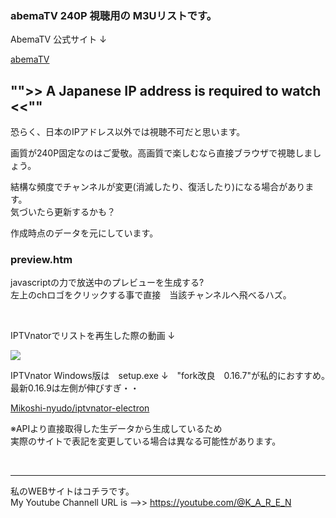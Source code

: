 
### abemaTV 240P 視聴用の M3Uリストです。

AbemaTV 公式サイト ↓

[abemaTV](https://abema.tv/)

## "">> A Japanese IP address is required to watch <<""
恐らく、日本のIPアドレス以外では視聴不可だと思います。<br/>

画質が240P固定なのはご愛敬。高画質で楽しむなら直接ブラウザで視聴しましょう。<br/>

結構な頻度でチャンネルが変更(消滅したり、復活したり)になる場合があります。<br/>
気づいたら更新するかも？<br/>

作成時点のデータを元にしています。<br/>

### preview.htm 
javascriptの力で放送中のプレビューを生成する?<br/>
左上のchロゴをクリックする事で直接　当該チャンネルへ飛べるハズ。<br>

<br/>

IPTVnatorでリストを再生した際の動画  ↓<br/>

[![](https://img.youtube.com/vi/UabBvfok2SI/0.jpg)](https://www.youtube.com/watch?v=UabBvfok2SI)





IPTVnator Windows版は　setup.exe ↓　"fork改良　0.16.7"が私的におすすめ。　最新0.16.9は左側が伸びすぎ・・<br/>

[Mikoshi-nyudo/iptvnator-electron](https://github.com/Mikoshi-nyudo/iptvnator-electron/)<br/>


※APIより直接取得した生データから生成しているため<br/>
実際のサイトで表記を変更している場合は異なる可能性があります。<br/>


<br/>

---
私のWEBサイトはコチラです。<br/>
My Youtube Channell URL is -->> https://youtube.com/@K_A_R_E_N<br/> 


